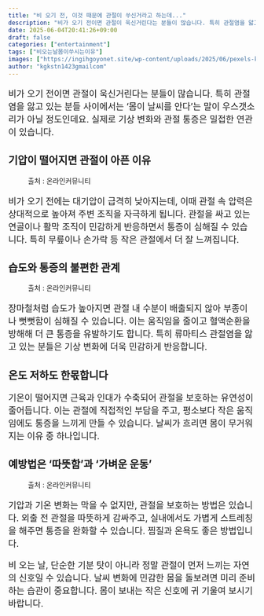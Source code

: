 ```yaml
---
title: "비 오기 전, 이것 때문에 관절이 쑤신거라고 하는데..."
description: "비가 오기 전이면 관절이 욱신거린다는 분들이 많습니다. 특히 관절염을 앓고 있는 분들 사이에서는 ‘몸이 날씨를 안다’는 말이 우스갯소리가 아닐 정도인데요. 실제로 기상 변화와 관절 통증은 밀접한 연관이 있습니다."
date: 2025-06-04T20:41:26+09:00
draft: false
categories: ["entertainment"]
tags: ["비오는날몸이쑤시는이유"]
images: ["https://ingihgoyonet.site/wp-content/uploads/2025/06/pexels-kindelmedia-7298687-577x1024.jpg", "https://ingihgoyonet.site/wp-content/uploads/2025/06/pexels-cottonbro-7408629-683x1024.jpg", "https://ingihgoyonet.site/wp-content/uploads/2025/06/pexels-mikhail-nilov-7500430-683x1024.jpg"]
author: "kgkstn1423gmailcom"
---
```


<p style="font-size:18px">비가 오기 전이면 관절이 욱신거린다는 분들이 많습니다. 특히 관절염을 앓고 있는 분들 사이에서는 ‘몸이 날씨를 안다’는 말이 우스갯소리가 아닐 정도인데요. 실제로 기상 변화와 관절 통증은 밀접한 연관이 있습니다.</p> <h2 >기압이 떨어지면 관절이 아픈 이유</h2> <figure ><img src="https://ingihgoyonet.site/wp-content/uploads/2025/06/pexels-kindelmedia-7298687-577x1024.jpg" alt="" style="aspect-ratio:16/9;object-fit:cover"/><figcaption >출처 : 온라인커뮤니티</figcaption></figure> <p style="font-size:18px">비가 오기 전에는 대기압이 급격히 낮아지는데, 이때 관절 속 압력은 상대적으로 높아져 주변 조직을 자극하게 됩니다. 관절을 싸고 있는 연골이나 활막 조직이 민감하게 반응하면서 통증이 심해질 수 있습니다. 특히 무릎이나 손가락 등 작은 관절에서 더 잘 느껴집니다.</p> <h2 >습도와 통증의 불편한 관계</h2> <figure ><img src="https://ingihgoyonet.site/wp-content/uploads/2025/06/pexels-cottonbro-7408629-683x1024.jpg" alt="" style="aspect-ratio:16/9;object-fit:cover"/><figcaption >출처 : 온라인커뮤니티</figcaption></figure> <p style="font-size:18px">장마철처럼 습도가 높아지면 관절 내 수분이 배출되지 않아 부종이나 뻣뻣함이 심해질 수 있습니다. 이는 움직임을 줄이고 혈액순환을 방해해 더 큰 통증을 유발하기도 합니다. 특히 류마티스 관절염을 앓고 있는 분들은 기상 변화에 더욱 민감하게 반응합니다.</p> <h2 >온도 저하도 한몫합니다</h2> <p style="font-size:18px">기온이 떨어지면 근육과 인대가 수축되어 관절을 보호하는 유연성이 줄어듭니다. 이는 관절에 직접적인 부담을 주고, 평소보다 작은 움직임에도 통증을 느끼게 만들 수 있습니다. 날씨가 흐리면 몸이 무거워지는 이유 중 하나입니다.</p> <h2 >예방법은 ‘따뜻함’과 ‘가벼운 운동’</h2> <figure ><img src="https://ingihgoyonet.site/wp-content/uploads/2025/06/pexels-mikhail-nilov-7500430-683x1024.jpg" alt="" style="aspect-ratio:16/9;object-fit:cover"/><figcaption >출처 : 온라인커뮤니티</figcaption></figure> <p style="font-size:18px">기압과 기온 변화는 막을 수 없지만, 관절을 보호하는 방법은 있습니다. 외출 전 관절을 따뜻하게 감싸주고, 실내에서도 가볍게 스트레칭을 해주면 통증을 완화할 수 있습니다. 찜질과 온욕도 좋은 방법입니다.</p> <p style="font-size:18px">비 오는 날, 단순한 기분 탓이 아니라 정말 관절이 먼저 느끼는 자연의 신호일 수 있습니다. 날씨 변화에 민감한 몸을 돌보려면 미리 준비하는 습관이 중요합니다. 몸이 보내는 작은 신호에 귀 기울여 보시기 바랍니다.</p>